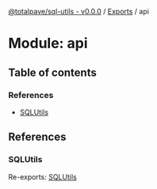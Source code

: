 [@totalpave/sql-utils - v0.0.0](../README.md) / [Exports](../modules.md) / api

# Module: api

## Table of contents

### References

- [SQLUtils](api.md#sqlutils)

## References

### SQLUtils

Re-exports: [SQLUtils](../classes/SQLUtils.SQLUtils-1.md)
